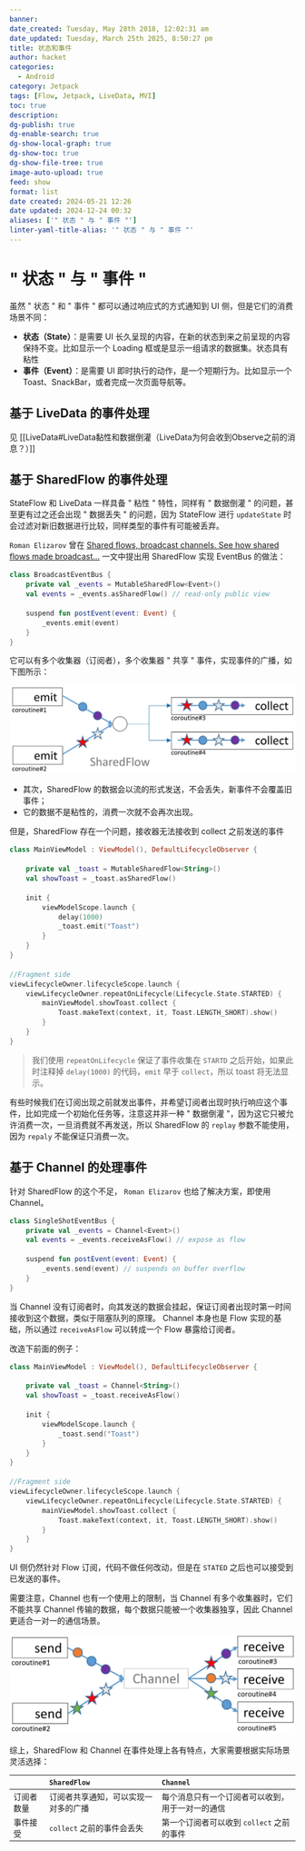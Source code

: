 ```yaml
---
banner: 
date_created: Tuesday, May 28th 2018, 12:02:31 am
date_updated: Tuesday, March 25th 2025, 8:50:27 pm
title: 状态和事件
author: hacket
categories:
  - Android
category: Jetpack
tags: [Flow, Jetpack, LiveData, MVI]
toc: true
description: 
dg-publish: true
dg-enable-search: true
dg-show-local-graph: true
dg-show-toc: true
dg-show-file-tree: true
image-auto-upload: true
feed: show
format: list
date created: 2024-05-21 12:26
date updated: 2024-12-24 00:32
aliases: ['" 状态 " 与 " 事件 "']
linter-yaml-title-alias: '" 状态 " 与 " 事件 "'
---
```


# " 状态 " 与 " 事件 "

虽然 " 状态 " 和 " 事件 " 都可以通过响应式的方式通知到 UI 侧，但是它们的消费场景不同：

- **状态（State）**：是需要 UI 长久呈现的内容，在新的状态到来之前呈现的内容保持不变。比如显示一个 Loading 框或是显示一组请求的数据集。状态具有粘性
- **事件（Event）**：是需要 UI 即时执行的动作，是一个短期行为。比如显示一个 Toast、SnackBar，或者完成一次页面导航等。

## 基于 LiveData 的事件处理

见 [[LiveData#LiveData黏性和数据倒灌（LiveData为何会收到Observe之前的消息？）]]

## 基于 SharedFlow 的事件处理

StateFlow 和 LiveData 一样具备 " 粘性 " 特性，同样有 " 数据倒灌 " 的问题，甚至更有过之还会出现 " 数据丢失 " 的问题，因为 StateFlow 进行 `updateState` 时会过滤对新旧数据进行比较，同样类型的事件有可能被丢弃。

`Roman Elizarov` 曾在 [Shared flows, broadcast channels. See how shared flows made broadcast…](https://elizarov.medium.com/shared-flows-broadcast-channels-899b675e805c) 一文中提出用 SharedFlow 实现 EventBus 的做法：

```kotlin
class BroadcastEventBus {
    private val _events = MutableSharedFlow<Event>()
    val events = _events.asSharedFlow() // read-only public view

    suspend fun postEvent(event: Event) {
        _events.emit(event) 
    }
}
```

它可以有多个收集器（订阅者），多个收集器 " 共享 " 事件，实现事件的广播，如下图所示：

![kei90](https://raw.githubusercontent.com/hacket/ObsidianOSS/master/obsidian/kei90.webp)

- 其次，SharedFlow 的数据会以流的形式发送，不会丢失，新事件不会覆盖旧事件；
- 它的数据不是粘性的，消费一次就不会再次出现。

但是，SharedFlow 存在一个问题，接收器无法接收到 collect 之前发送的事件

```kotlin
class MainViewModel : ViewModel(), DefaultLifecycleObserver {

    private val _toast = MutableSharedFlow<String>()
    val showToast = _toast.asSharedFlow()
    
    init {
        viewModelScope.launch {
            delay(1000)
            _toast.emit("Toast")
        }
    }
}

//Fragment side
viewLifecycleOwner.lifecycleScope.launch {
    viewLifecycleOwner.repeatOnLifecycle(Lifecycle.State.STARTED) {
        mainViewModel.showToast.collect {
            Toast.makeText(context, it, Toast.LENGTH_SHORT).show()
        }
    }
}
```

> 我们使用 `repeatOnLifecycle` 保证了事件收集在 `STARTD` 之后开始，如果此时注释掉 `delay(1000)` 的代码，`emit` 早于 `collect`，所以 toast 将无法显示。

有些时候我们在订阅出现之前就发出事件，并希望订阅者出现时执行响应这个事件，比如完成一个初始化任务等，注意这并非一种 " 数据倒灌 "，因为这它只被允许消费一次，一旦消费就不再发送，所以 SharedFlow 的 `replay` 参数不能使用，因为 `repaly` 不能保证只消费一次。

## 基于 Channel 的处理事件

针对 SharedFlow 的这个不足， `Roman Elizarov` 也给了解决方案，即使用 Channel。

```kotlin
class SingleShotEventBus {
    private val _events = Channel<Event>()
    val events = _events.receiveAsFlow() // expose as flow

    suspend fun postEvent(event: Event) {
        _events.send(event) // suspends on buffer overflow
    }
}
```

当 Channel 没有订阅者时，向其发送的数据会挂起，保证订阅者出现时第一时间接收到这个数据，类似于阻塞队列的原理。 Channel 本身也是 Flow 实现的基础，所以通过 `receiveAsFlow` 可以转成一个 Flow 暴露给订阅者。

改造下前面的例子：

```kotlin
class MainViewModel : ViewModel(), DefaultLifecycleObserver {

    private val _toast = Channel<String>()
    val showToast = _toast.receiveAsFlow()
    
    init {
        viewModelScope.launch {
            _toast.send("Toast")
        }
    }
}

//Fragment side
viewLifecycleOwner.lifecycleScope.launch {
    viewLifecycleOwner.repeatOnLifecycle(Lifecycle.State.STARTED) {
        mainViewModel.showToast.collect {
            Toast.makeText(context, it, Toast.LENGTH_SHORT).show()
        }
    }
}
```

UI 侧仍然针对 Flow 订阅，代码不做任何改动，但是在 `STATED` 之后也可以接受到已发送的事件。

需要注意，Channel 也有一个使用上的限制，当 Channel 有多个收集器时，它们不能共享 Channel 传输的数据，每个数据只能被一个收集器独享，因此 Channel 更适合一对一的通信场景。

![a20je](https://raw.githubusercontent.com/hacket/ObsidianOSS/master/obsidian/a20je.webp)

综上，SharedFlow 和 Channel 在事件处理上各有特点，大家需要根据实际场景灵活选择：

|       | `SharedFlow`       | `Channel`                  |
| :---- | :----------------- | :------------------------- |
| 订阅者数量 | 订阅者共享通知，可以实现一对多的广播 | 每个消息只有一个订阅者可以收到，用于一对一的通信   |
| 事件接受  | `collect` 之前的事件会丢失  | 第一个订阅者可以收到 `collect` 之前的事件 |
